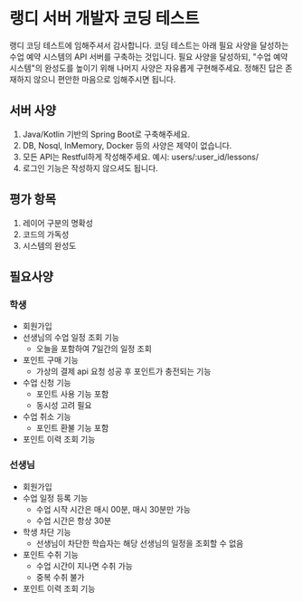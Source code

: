 # 랭디 서버 개발자 코딩 테스트

랭디 코딩 테스트에 임해주셔서 감사합니다.
코딩 테스트는 아래 필요 사양을 달성하는 수업 예약 시스템의 API 서버를 구축하는 것입니다.
필요 사양을 달성하되, "수업 예약 시스템"의 완성도를 높이기 위해 나머지 사양은 자유롭게 구현해주세요.
정해진 답은 존재하지 않으니 편안한 마음으로 임해주시면 됩니다.

## 서버 사양
1. Java/Kotlin 기반의 Spring Boot로 구축해주세요.
2. DB, Nosql, InMemory, Docker 등의 사양은 제약이 없습니다.
3. 모든 API는 Restful하게 작성해주세요. 예시: users/:user_id/lessons/
4. 로그인 기능은 작성하지 않으셔도 됩니다.

## 평가 항목
1. 레이어 구분의 명확성
2. 코드의 가독성
3. 시스템의 완성도

## 필요사양
### 학생
- 회원가입
- 선생님의 수업 일정 조회 기능
  - 오늘을 포함하여 7일간의 일정 조회
- 포인트 구매 기능
  - 가상의 결제 api 요청 성공 후 포인트가 충전되는 기능
- 수업 신청 기능
  - 포인트 사용 기능 포함
  - 동시성 고려 필요
- 수업 취소 기능
  - 포인트 환불 기능 포함
- 포인트 이력 조회 기능

### 선생님
- 회원가입
- 수업 일정 등록 기능
  - 수업 시작 시간은 매시 00분, 매시 30분만 가능
  - 수업 시간은 항상 30분
- 학생 차단 기능
  - 선생님이 차단한 학습자는 해당 선생님의 일정을 조회할 수 없음
- 포인트 수취 기능
  - 수업 시간이 지나면 수취 가능
  - 중복 수취 불가
- 포인트 이력 조회 기능
